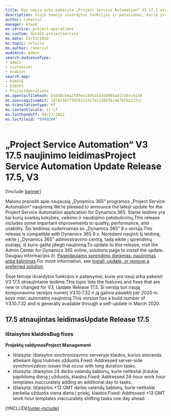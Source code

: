 ```yaml
---
title: Kas nauja arba pakeista „Project Service Automation“ V3 17.5 atnaujintame leidime, karštoji pataisa
description: Šioje temoje išvardytos funkcijos ir pataisymai, kurie yra pasiekiami „Project Service Automation“ V3 17.5 atnaujintame leidime.
author: ruhercul
manager: kfend
ms.service: project-operations
ms.custom: dyn365-projectservice
ms.date: 03/13/2020
ms.topic: article
ms.author: ruhercul
audience: Admin
search.audienceType:
- admin
- customizer
- enduser
search.app:
- D365CE
- D365PS
- ProjectOperations
ms.openlocfilehash: b3d58cb4a2f8fea1495d143dd985ad17a5cc4130
ms.sourcegitcommit: 3d78338773929121d17ec3386f6cb67bfb2272cc
ms.translationtype: HT
ms.contentlocale: lt-LT
ms.lasthandoff: 04/27/2021
ms.locfileid: "5949284"
---
```

# <a name="project-service-automation-update-release-175-v3"></a><span data-ttu-id="35a59-103">„Project Service Automation“ V3 17.5 naujinimo leidimas</span><span class="sxs-lookup"><span data-stu-id="35a59-103">Project Service Automation Update Release 17.5, V3</span></span>

[!include [banner](../includes/psa-now-project-operations.md)]

<span data-ttu-id="35a59-104">Malonu pranešti apie naujausią „Dynamics 365“ programos „Project Service Automation“ naujinimą.</span><span class="sxs-lookup"><span data-stu-id="35a59-104">We’re pleased to announce the latest update for the Project Service Automation application for Dynamics 365.</span></span> <span data-ttu-id="35a59-105">Šiame leidime yra kai kurių svarbių kokybės, veikimo ir naudojimo patobulinimų.</span><span class="sxs-lookup"><span data-stu-id="35a59-105">This release includes some important improvements to quality, performance, and usability.</span></span>  <span data-ttu-id="35a59-106">Šis leidimas suderinamas su „Dynamics 365“ 9.x versija.</span><span class="sxs-lookup"><span data-stu-id="35a59-106">This release is compatible with Dynamics 365 9.x.</span></span> <span data-ttu-id="35a59-107">Norėdami naujinti šį leidimą, eikite į „Dynamics 365“ administravimo centrą, tada eikite į sprendimų puslapį, iš kurio galite įdiegti naujinimą.</span><span class="sxs-lookup"><span data-stu-id="35a59-107">To update to this release, visit the Admin Center for Dynamics 365 online, solutions page to install the update.</span></span> <span data-ttu-id="35a59-108">Daugiau informacijos žr. [Pageidaujamo sprendimo diegimas, naujinimas arba šalinimas](/power-platform/admin/install-remove-preferred-solution).</span><span class="sxs-lookup"><span data-stu-id="35a59-108">For more information, see [Install, update, or remove a preferred solution](/power-platform/admin/install-remove-preferred-solution).</span></span>

<span data-ttu-id="35a59-109">Šioje temoje išvardytos funkcijos ir pataisymai, kurie yra nauji arba pakeisti V3 17.5 atnaujintame leidime.</span><span class="sxs-lookup"><span data-stu-id="35a59-109">This topic lists the features and fixes that are new or changed for V3, Update Release 17.5.</span></span> <span data-ttu-id="35a59-110">Ši versija turi naują komponavimo versijos numerį V3.10.7.32 ir ją galima pasiekti per 2020 m. kovo mėn. automatinį naujinimą.</span><span class="sxs-lookup"><span data-stu-id="35a59-110">This version has a build number of V3.10.7.32 and is generally available through a self-update in March 2020.</span></span>


## <a name="update-release-175"></a><span data-ttu-id="35a59-111">17.5 atnaujintas leidimas</span><span class="sxs-lookup"><span data-stu-id="35a59-111">Update Release 17.5</span></span>

### <a name="bug-fixes"></a><span data-ttu-id="35a59-112">Ištaisytos klaidos</span><span class="sxs-lookup"><span data-stu-id="35a59-112">Bug fixes</span></span>


<span data-ttu-id="35a59-113">**Projektų valdymas**</span><span class="sxs-lookup"><span data-stu-id="35a59-113">**Project Management**</span></span>

- <span data-ttu-id="35a59-114">Ištaisyta: ištaisytos sinchronizavimo serveryje klaidos, kurios atsiranda atliekant ilgos trukmės užduotis.</span><span class="sxs-lookup"><span data-stu-id="35a59-114">Fixed: Addressed server-side synchronization issues that occur with long duration tasks.</span></span>
- <span data-ttu-id="35a59-115">Ištaisyta: ištaisytos 24 darbo valandų šablonų, kurie netiksliai įtraukia papildomą dieną į užduotis, klaidos.</span><span class="sxs-lookup"><span data-stu-id="35a59-115">Fixed: Addressed 24-hour work hour templates inaccurately adding an additional day to tasks.</span></span>
- <span data-ttu-id="35a59-116">Ištaisyta: ištaisytos +13 GMT darbo valandų šablonų, kurie netiksliai perkelia užduotis viena diena į priekį, klaidos.</span><span class="sxs-lookup"><span data-stu-id="35a59-116">Fixed: Addressed +13 GMT work hour templates inaccurately shifting tasks one day ahead.</span></span>



[!INCLUDE[footer-include](../includes/footer-banner.md)]
